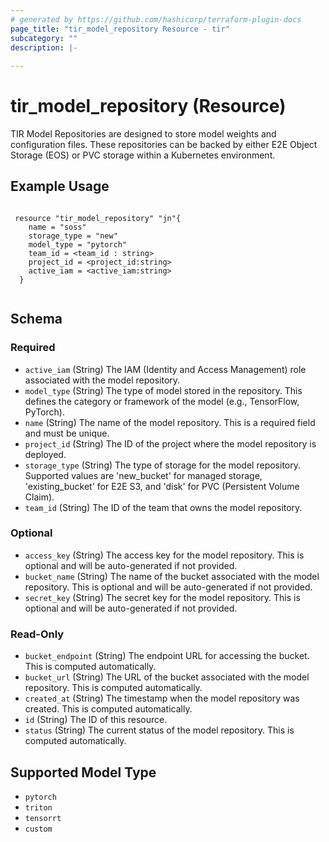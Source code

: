 ```yaml
---
# generated by https://github.com/hashicorp/terraform-plugin-docs
page_title: "tir_model_repository Resource - tir"
subcategory: ""
description: |-
  
---
```


# tir_model_repository (Resource)

TIR Model Repositories are designed to store model weights and configuration files. These repositories can be backed by either E2E Object Storage (EOS) or PVC storage within a Kubernetes environment.



## Example Usage

```hcl

 resource "tir_model_repository" "jn"{
    name = "soss"
    storage_type = "new"
    model_type = "pytorch"
    team_id = <team_id : string>
    project_id = <project_id:string>
    active_iam = <active_iam:string>
  }


```




<!-- schema generated by tfplugindocs -->
## Schema

### Required

- `active_iam` (String) The IAM (Identity and Access Management) role associated with the model repository.
- `model_type` (String) The type of model stored in the repository. This defines the category or framework of the model (e.g., TensorFlow, PyTorch).
- `name` (String) The name of the model repository. This is a required field and must be unique.
- `project_id` (String) The ID of the project where the model repository is deployed.
- `storage_type` (String) The type of storage for the model repository. Supported values are 'new_bucket' for managed storage, 'existing_bucket' for E2E S3, and 'disk' for PVC (Persistent Volume Claim).
- `team_id` (String) The ID of the team that owns the model repository.

### Optional

- `access_key` (String) The access key for the model repository. This is optional and will be auto-generated if not provided.
- `bucket_name` (String) The name of the bucket associated with the model repository. This is optional and will be auto-generated if not provided.
- `secret_key` (String) The secret key for the model repository. This is optional and will be auto-generated if not provided.

### Read-Only

- `bucket_endpoint` (String) The endpoint URL for accessing the bucket. This is computed automatically.
- `bucket_url` (String) The URL of the bucket associated with the model repository. This is computed automatically.
- `created_at` (String) The timestamp when the model repository was created. This is computed automatically.
- `id` (String) The ID of this resource.
- `status` (String) The current status of the model repository. This is computed automatically.


## Supported Model Type

 - `pytorch`
 - `triton`
 - `tensorrt`
 - `custom`